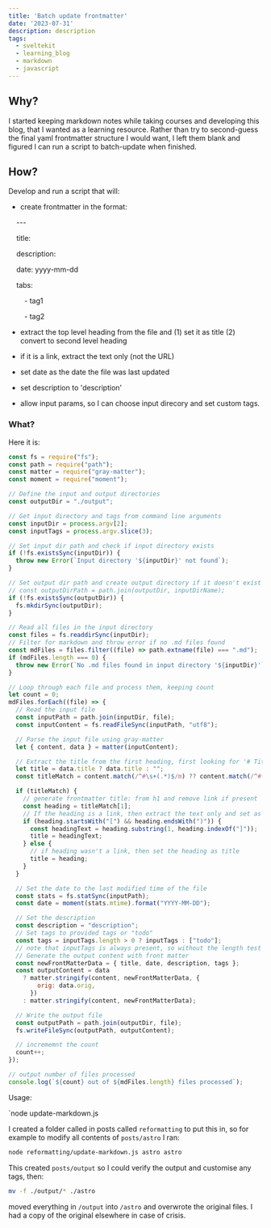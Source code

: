 ```yaml
---
title: 'Batch update frontmatter'
date: '2023-07-31'
description: description
tags:
  - sveltekit
  - learning_blog
  - markdown
  - javascript
---
```


## Why?

I started keeping markdown notes while taking courses and developing this blog, that I wanted as a learning resource. Rather than try to second-guess the final yaml frontmatter structure I would want, I left them blank and figured I can run a script to batch-update when finished.

## How?

Develop and run a script that will:

- create frontmatter in the format:

    ---

    title:

    description:

    date: yyyy-mm-dd

    tabs:

        - tag1

        - tag2

- extract the top level heading from the file and (1) set it as title (2) convert to second level heading

- if it is a link, extract the text only (not the URL)

- set date as the date the file was last updated

- set description to 'description'

- allow input params, so I can choose input direcory and set custom tags.


### What?

Here it is:

```javascript
const fs = require("fs");
const path = require("path");
const matter = require("gray-matter");
const moment = require("moment");

// Define the input and output directories
const outputDir = "./output";

// Get input directory and tags from command line arguments
const inputDir = process.argv[2];
const inputTags = process.argv.slice(3);

// Set input dir path and check if input directory exists
if (!fs.existsSync(inputDir)) {
  throw new Error(`Input directory '${inputDir}' not found`);
}

// Set output dir path and create output directory if it doesn't exist
// const outputDirPath = path.join(outputDir, inputDirName);
if (!fs.existsSync(outputDir)) {
  fs.mkdirSync(outputDir);
}

// Read all files in the input directory
const files = fs.readdirSync(inputDir);
// Filter for markdown and throw error if no .md files found
const mdFiles = files.filter((file) => path.extname(file) === ".md");
if (mdFiles.length === 0) {
  throw new Error(`No .md files found in input directory '${inputDir}'`);
}

// Loop through each file and process them, keeping count
let count = 0;
mdFiles.forEach((file) => {
  // Read the input file
  const inputPath = path.join(inputDir, file);
  const inputContent = fs.readFileSync(inputPath, "utf8");

  // Parse the input file using gray-matter
  let { content, data } = matter(inputContent);

  // Extract the title from the first heading, first looking for '# Title' and then '#Title'
  let title = data.title ? data.title : "";
  const titleMatch = content.match(/^#\s+(.*)$/m) ?? content.match(/^#(.*)$/m);

  if (titleMatch) {
    // generate frontmatter title: from h1 and remove link if present
    const heading = titleMatch[1];
    // If the heading is a link, then extract the text only and set as title
    if (heading.startsWith("[") && heading.endsWith(")")) {
      const headingText = heading.substring(1, heading.indexOf("]"));
      title = headingText;
    } else {
      // if heading wasn't a link, then set the heading as title
      title = heading;
    }
  }

  // Set the date to the last modified time of the file
  const stats = fs.statSync(inputPath);
  const date = moment(stats.mtime).format("YYYY-MM-DD");

  // Set the description
  const description = "description";
  // Set tags to provided tags or "todo"
  const tags = inputTags.length > 0 ? inputTags : ["todo"];
  // note that inputTags is always present, so without the length test this returns an empty array if no tags give, and that doesn't format properly
  // Generate the output content with front matter
  const newFrontMatterData = { title, date, description, tags };
  const outputContent = data
    ? matter.stringify(content, newFrontMatterData, {
        orig: data.orig,
      })
    : matter.stringify(content, newFrontMatterData);

  // Write the output file
  const outputPath = path.join(outputDir, file);
  fs.writeFileSync(outputPath, outputContent);

  // incrememnt the count
  count++;
});

// output number of files processed
console.log(`${count} out of ${mdFiles.length} files processed`);
```

Usage:

`node update-markdown.js

I created a folder called in posts called `reformatting` to put this in, so for example to modify all contents of `posts/astro` I ran:

```bash
node reformatting/update-markdown.js astro astro
```

This created `posts/output` so I could verify the output and customise any tags, then:

```bash
mv -f ./output/* ./astro
```

moved everything in `/output` into `/astro` and overwrote the original files. I had a copy of the original elsewhere in case of crisis.